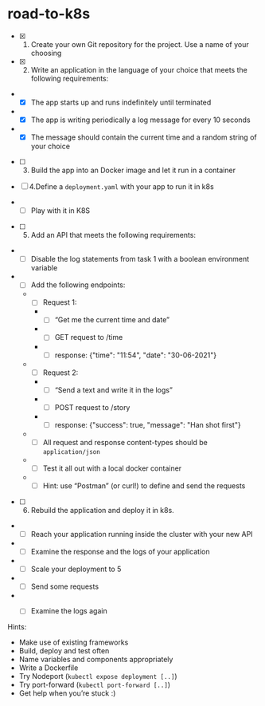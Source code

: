 # road-to-k8s
- [x] 1. Create your own Git repository for the project. Use a name of your choosing

- [x] 2. Write an application in the language of your choice that meets the following requirements:
* - [x] The app starts up and runs indefinitely until terminated
* - [x] The app is writing periodically a log message for every 10 seconds
* - [x] The message should contain the current time and a random string of your choice

- [ ] 3. Build the app into an Docker image and let it run in a container

- [ ] 4.Define a `deployment.yaml` with your app to run it in k8s
* - [ ] Play with it in K8S

- [ ] 5. Add an API that meets the following requirements:
* - [ ] Disable the log statements from task 1 with a boolean environment variable
* - [ ] Add the following endpoints:
  * - [ ] Request 1:
    * - [ ] “Get me the current time and date”
    * - [ ] GET request to /time
    * - [ ] response: {"time": "11:54", "date": "30-06-2021"}
  * - [ ] Request 2:
    * - [ ] “Send a text and write it in the logs”
    * - [ ] POST request to /story
    * - [ ] response: {"success": true, "message": "Han shot first"}
  * - [ ] All request and response content-types should be `application/json`
  * - [ ] Test it all out with a local docker container
  * - [ ] Hint: use “Postman” (or curl!) to define and send the requests 

- [ ] 6. Rebuild the application and deploy it in k8s. 
* - [ ] Reach your application running inside the cluster with your new API
* - [ ] Examine the response and the logs of your application
* - [ ] Scale your deployment to 5
* - [ ] Send some requests
* - [ ] Examine the logs again


Hints:
* Make use of existing frameworks
* Build, deploy and test often
* Name variables and components appropriately
* Write a Dockerfile
* Try Nodeport (`kubectl expose deployment [..]`)
* Try port-forward (`kubectl port-forward [..]`)
* Get help when you’re stuck :) 
